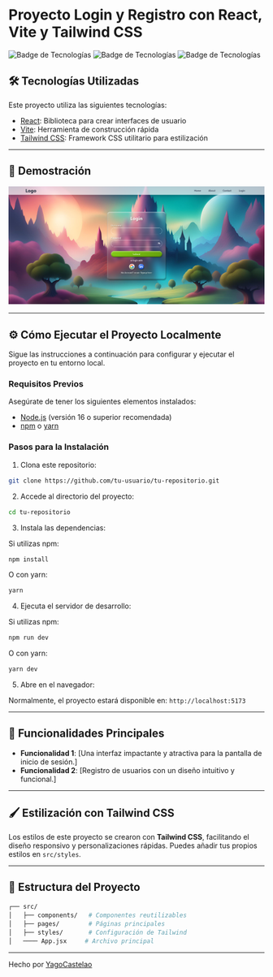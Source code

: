 # Proyecto Login y Registro con React, Vite y Tailwind CSS

![Badge de Tecnologías](https://img.shields.io/badge/React-v18-blue?style=flat-square&logo=react) ![Badge de Tecnologías](https://img.shields.io/badge/TailwindCSS-v3-green?style=flat-square&logo=tailwindcss) ![Badge de Tecnologías](https://img.shields.io/badge/Vite-v4-purple?style=flat-square&logo=vite)

## 🛠️ Tecnologías Utilizadas

Este proyecto utiliza las siguientes tecnologías:

- [React](https://reactjs.org/): Biblioteca para crear interfaces de usuario
- [Vite](https://vitejs.dev/): Herramienta de construcción rápida
- [Tailwind CSS](https://tailwindcss.com/): Framework CSS utilitario para estilización

---

## 🚀 Demostración

![Captura del Proyecto](./screenshot.png)


---

## ⚙️ Cómo Ejecutar el Proyecto Localmente

Sigue las instrucciones a continuación para configurar y ejecutar el proyecto en tu entorno local.

### Requisitos Previos
Asegúrate de tener los siguientes elementos instalados:

- [Node.js](https://nodejs.org/) (versión 16 o superior recomendada)
- [npm](https://www.npmjs.com/) o [yarn](https://yarnpkg.com/)

### Pasos para la Instalación

1. Clona este repositorio:

```bash
git clone https://github.com/tu-usuario/tu-repositorio.git
```

2. Accede al directorio del proyecto:

```bash
cd tu-repositorio
```

3. Instala las dependencias:

Si utilizas npm:
```bash
npm install
```

O con yarn:
```bash
yarn
```

4. Ejecuta el servidor de desarrollo:

Si utilizas npm:
```bash
npm run dev
```

O con yarn:
```bash
yarn dev
```

5. Abre en el navegador:

Normalmente, el proyecto estará disponible en: `http://localhost:5173`

---

## 🌟 Funcionalidades Principales

- **Funcionalidad 1**: [Una interfaz impactante y atractiva para la pantalla de inicio de sesión.]
- **Funcionalidad 2**: [Registro de usuarios con un diseño intuitivo y funcional.]

---

## 🖌️ Estilización con Tailwind CSS

Los estilos de este proyecto se crearon con **Tailwind CSS**, facilitando el diseño responsivo y personalizaciones rápidas. Puedes añadir tus propios estilos en `src/styles`.

---

## 🧩 Estructura del Proyecto

```bash
┌── src/
│   ├── components/   # Componentes reutilizables
│   ├── pages/        # Páginas principales
│   ├── styles/       # Configuración de Tailwind
│   ──── App.jsx     # Archivo principal
```

---

Hecho por [YagoCastelao](https://github.com/YagoCastelao)

